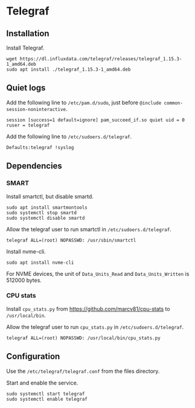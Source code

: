 # Telegraf

## Installation

Install Telegraf.

    wget https://dl.influxdata.com/telegraf/releases/telegraf_1.15.3-1_amd64.deb
    sudo apt install ./telegraf_1.15.3-1_amd64.deb

## Quiet logs

Add the following line to `/etc/pam.d/sudo`, just before `@include common-session-noninteractive`.

    session [success=1 default=ignore] pam_succeed_if.so quiet uid = 0 ruser = telegraf

Add the following line to `/etc/sudoers.d/telegraf`.

    Defaults:telegraf !syslog

## Dependencies

### SMART

Install smartctl, but disable smartd.

    sudo apt install smartmontools
    sudo systemctl stop smartd
    sudo systemctl disable smartd

Allow the telegraf user to run smartctl in `/etc/sudoers.d/telegraf`.

    telegraf ALL=(root) NOPASSWD: /usr/sbin/smartctl

Install nvme-cli.

    sudo apt install nvme-cli

For NVME devices, the unit of `Data_Units_Read` and `Data_Units_Written` is 512000 bytes.

### CPU stats

Install `cpu_stats.py` from https://github.com/marcv81/cpu-stats to `/usr/local/bin`.

Allow the telegraf user to run `cpu_stats.py` in `/etc/sudoers.d/telegraf`.

    telegraf ALL=(root) NOPASSWD: /usr/local/bin/cpu_stats.py

## Configuration

Use the `/etc/telegraf/telegraf.conf` from the files directory.

Start and enable the service.

    sudo systemctl start telegraf
    sudo systemctl enable telegraf
